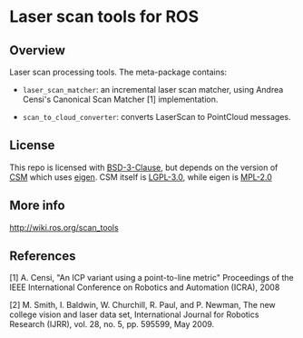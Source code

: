 Laser scan tools for ROS
===================================

Overview
-----------------------------------

Laser scan processing tools. The meta-package contains:

 * `laser_scan_matcher`: an incremental laser scan matcher, using Andrea Censi's Canonical 
Scan Matcher [1] implementation.

 * `scan_to_cloud_converter`: converts LaserScan to PointCloud messages.

License
-----------------------------------

This repo is licensed with [BSD-3-Clause](https://opensource.org/licenses/BSD-3-Clause), but depends on the version
of [CSM](https://github.com/AndreaCensi/csm) which uses [eigen](https://eigen.tuxfamily.org/). CSM itself
is [LGPL-3.0](https://opensource.org/licenses/LGPL-3.0), while eigen is [MPL-2.0](https://opensource.org/licenses/MPL-2.0)


More info
-----------------------------------

http://wiki.ros.org/scan_tools

References
-----------------------------------
 [1] A. Censi, "An ICP variant using a point-to-line metric" Proceedings of the 
IEEE International Conference on Robotics and Automation (ICRA), 2008

 [2] M. Smith, I. Baldwin, W. Churchill, R. Paul, and P. Newman, 
The new college vision and laser data set, International Journal for Robotics 
Research (IJRR), vol. 28, no. 5, pp. 595599, May 2009.
 
